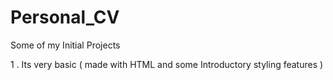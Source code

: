 # Personal_CV
Some of my Initial Projects 

1 . Its very basic ( made with HTML and some Introductory styling features )
